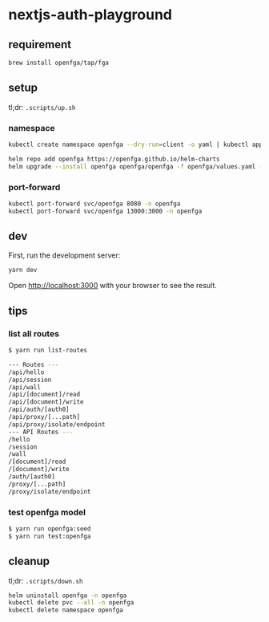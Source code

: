# nextjs-auth-playground

## requirement

```sh
brew install openfga/tap/fga
```

## setup

tl;dr: `.scripts/up.sh`

### namespace

```sh
kubectl create namespace openfga --dry-run=client -o yaml | kubectl apply -f -
```

```sh
helm repo add openfga https://openfga.github.io/helm-charts
helm upgrade --install openfga openfga/openfga -f openfga/values.yaml -n openfga
```

### port-forward

```sh
kubectl port-forward svc/openfga 8080 -n openfga
kubectl port-forward svc/openfga 13000:3000 -n openfga
```

## dev

First, run the development server:

```sh
yarn dev
```

Open [http://localhost:3000](http://localhost:3000) with your browser to see the result.

## tips

### list all routes

```sh
$ yarn run list-routes

--- Routes ---
/api/hello
/api/session
/api/wall
/api/[document]/read
/api/[document]/write
/api/auth/[auth0]
/api/proxy/[...path]
/api/proxy/isolate/endpoint
--- API Routes ---
/hello
/session
/wall
/[document]/read
/[document]/write
/auth/[auth0]
/proxy/[...path]
/proxy/isolate/endpoint
```

### test openfga model

```sh
$ yarn run openfga:seed
$ yarn run test:openfga
```

## cleanup

tl;dr: `.scripts/down.sh`

```sh
helm uninstall openfga -n openfga
kubectl delete pvc --all -n openfga
kubectl delete namespace openfga
```
